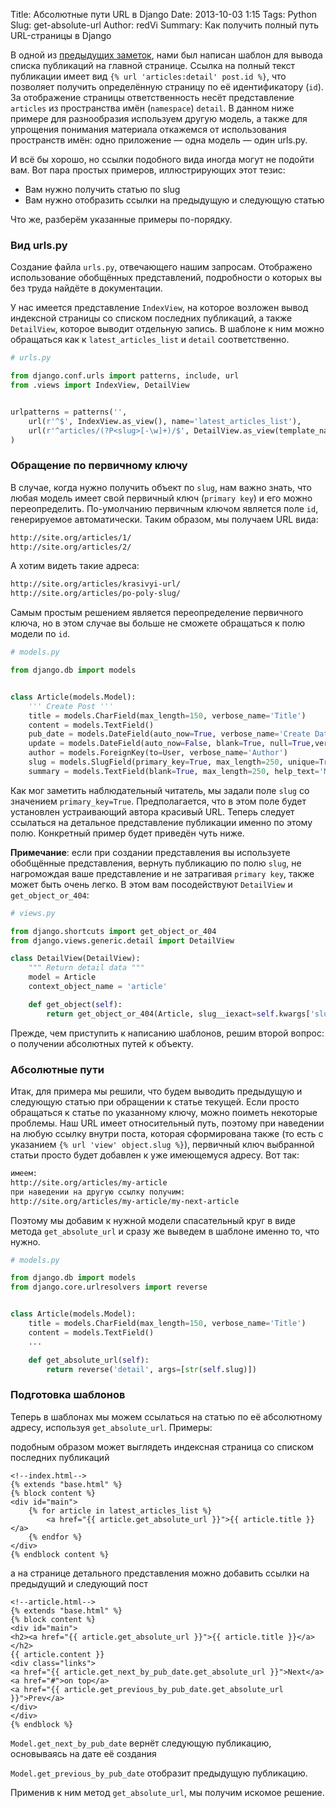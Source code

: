 Title: Абсолютные пути URL в Django
Date: 2013-10-03 1:15
Tags: Python
Slug: get-absolute-url
Author: redVi
Summary: Как получить полный путь URL-страницы в Django

В одной из [предыдущих заметок](http://www.unix-lab.org/posts/django-first-steps/), нами был написан шаблон для вывода списка публикаций на главной странице. Ссылка на полный текст публикации имеет вид `{% url 'articles:detail' post.id %}`, что позволяет получить определённую страницу по её идентификатору (`id`). За отображение страницы ответственность несёт представление `articles` из пространства имён (`namespace`) `detail`. В данном ниже примере для разнообразия используем другую модель, а также для упрощения понимания материала откажемся от использования пространств имён: одно приложение &mdash; одна модель &mdash; один urls.py.

И всё бы хорошо, но ссылки подобного вида иногда могут не подойти вам. Вот пара простых примеров, иллюстрирующих этот тезис:

- Вам нужно получить статью по slug
- Вам нужно отобразить ссылки на предыдущую и следующую статью

Что же, разберём указанные примеры по-порядку.

### Вид urls.py

Создание файла `urls.py`, отвечающего нашим запросам. Отображено использование обобщённых представлений, подробности о которых вы без труда найдёте в документации.

У нас имеется представление `IndexView`, на которое возложен вывод индексной страницы со списком последних публикаций, а также `DetailView`, которое выводит отдельную запись. В шаблоне к ним можно обращаться как к `latest_articles_list` и `detail` соответственно.

```python
# urls.py

from django.conf.urls import patterns, include, url
from .views import IndexView, DetailView


urlpatterns = patterns('',
    url(r'^$', IndexView.as_view(), name='latest_articles_list'),
    url(r'^articles/(?P<slug>[-\w]+)/$', DetailView.as_view(template_name = 'article.html'), name='detail'),
)
```

### Обращение по первичному ключу

В случае, когда нужно получить объект по `slug`, нам важно знать, что любая модель имеет свой первичный ключ (`primary key`) и его можно переопределить. По-умолчанию первичным ключом является поле `id`, генерируемое автоматически. Таким образом, мы получаем URL вида:

```html
http://site.org/articles/1/
http://site.org/articles/2/
```

А хотим видеть такие адреса:

```html
http://site.org/articles/krasivyi-url/
http://site.org/articles/po-poly-slug/
```

Самым простым решением является переопределение первичного ключа, но в этом случае вы больше не сможете обращаться к полю модели по `id`.

```python
# models.py

from django.db import models


class Article(models.Model):
    ''' Create Post '''
    title = models.CharField(max_length=150, verbose_name='Title')
    content = models.TextField()
    pub_date = models.DateField(auto_now=True, verbose_name='Create Date')
    update = models.DateField(auto_now=False, blank=True, null=True,verbose_name='Last Update')
    author = models.ForeignKey(to=User, verbose_name='Author')
    slug = models.SlugField(primary_key=True, max_length=250, unique=True)
    summary = models.TextField(blank=True, max_length=250, help_text='Meta Description')
```

Как мог заметить наблюдательный читатель, мы задали поле `slug` со значением `primary_key=True`. Предполагается, что в этом поле будет установлен устраивающий автора красивый URL. Теперь следует ссылаться на детальное представление публикации именно по этому полю. Конкретный пример будет приведён чуть ниже.

**Примечание**: если при создании представления вы используете обобщённые представления, вернуть публикацию по полю `slug`, не нагромождая ваше представление и не затрагивая `primary key`, также может быть очень легко. В этом вам посодействуют `DetailView` и `get_object_or_404`:

```python
# views.py

from django.shortcuts import get_object_or_404
from django.views.generic.detail import DetailView

class DetailView(DetailView):
    """ Return detail data """
    model = Article
    context_object_name = 'article'

    def get_object(self):
        return get_object_or_404(Article, slug__iexact=self.kwargs['slug'])
```

Прежде, чем приступить к написанию шаблонов, решим второй вопрос: о получении абсолютных путей к объекту.

### Абсолютные пути

Итак, для примера мы решили, что будем выводить предыдущую и следующую статью при обращении к статье текущей. Если просто обращаться к статье по указанному ключу, можно поиметь некоторые проблемы. Наш URL имеет относительный путь, поэтому при наведении на любую ссылку внутри поста, которая сформирована также (то есть с указанием `{% url 'view' object.slug %}`), первичный ключ выбранной статьи просто будет добавлен к уже имеющемуся адресу. Вот так:

```html
имеем:
http://site.org/articles/my-article
при наведении на другую ссылку получим:
http://site.org/articles/my-article/my-next-article
```

Поэтому мы добавим к нужной модели спасательный круг в виде метода `get_absolute_url` и сразу же выведем в шаблоне именно то, что нужно.

```python
# models.py

from django.db import models
from django.core.urlresolvers import reverse


class Article(models.Model):
    title = models.CharField(max_length=150, verbose_name='Title')
    content = models.TextField()
    ...

    def get_absolute_url(self):
        return reverse('detail', args=[str(self.slug)])
```

### Подготовка шаблонов

Теперь в шаблонах мы можем ссылаться на статью по её абсолютному адресу, используя `get_absolute_url`. Примеры:

подобным образом может выглядеть индексная страница со списком последних публикаций

```html+django
<!--index.html-->
{% extends "base.html" %}
{% block content %}
<div id="main">
    {% for article in latest_articles_list %}
        <a href="{{ article.get_absolute_url }}">{{ article.title }}</a>
    {% endfor %}
</div>
{% endblock content %}
```

а на странице детального представления можно добавить ссылки на предыдущий и следующий пост

```html+django
<!--article.html-->
{% extends "base.html" %}
{% block content %}
<div id="main">
<h2><a href="{{ article.get_absolute_url }}">{{ article.title }}</a></h2>
{{ article.content }}
<div class="links">
<a href="{{ article.get_next_by_pub_date.get_absolute_url }}">Next</a>
<a href="#">on top</a>
<a href="{{ article.get_previous_by_pub_date.get_absolute_url }}">Prev</a>
</div>
</div>
{% endblock %}
```

`Model.get_next_by_pub_date` вернёт следующую публикацию, основываясь на дате её создания

`Model.get_previous_by_pub_date` отобразит предыдущую публикацию.

Применив к ним метод `get_absolute_url`, мы получим искомое решение.
